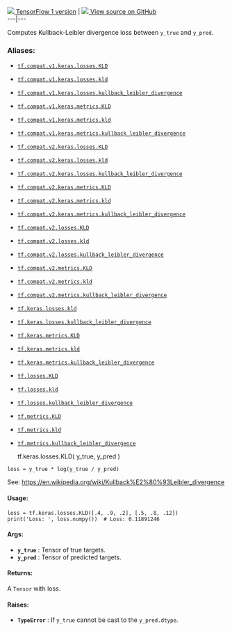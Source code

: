 [ ![](https://tensorflow.google.cn/images/tf_logo_32px.png) TensorFlow 1
version](/versions/r1.15/api_docs/python/tf/keras/losses/KLD) |  [
![](https://tensorflow.google.cn/images/GitHub-Mark-32px.png) View source on
GitHub
](https://github.com/tensorflow/tensorflow/blob/r2.0/tensorflow/python/keras/losses.py#L997-L1032)  
---|---  
  
Computes Kullback-Leibler divergence loss between `y_true` and `y_pred`.

### Aliases:

  * [`tf.compat.v1.keras.losses.KLD`](/api_docs/python/tf/keras/losses/KLD)
  * [`tf.compat.v1.keras.losses.kld`](/api_docs/python/tf/keras/losses/KLD)
  * [`tf.compat.v1.keras.losses.kullback_leibler_divergence`](/api_docs/python/tf/keras/losses/KLD)
  * [`tf.compat.v1.keras.metrics.KLD`](/api_docs/python/tf/keras/losses/KLD)
  * [`tf.compat.v1.keras.metrics.kld`](/api_docs/python/tf/keras/losses/KLD)
  * [`tf.compat.v1.keras.metrics.kullback_leibler_divergence`](/api_docs/python/tf/keras/losses/KLD)
  * [`tf.compat.v2.keras.losses.KLD`](/api_docs/python/tf/keras/losses/KLD)
  * [`tf.compat.v2.keras.losses.kld`](/api_docs/python/tf/keras/losses/KLD)
  * [`tf.compat.v2.keras.losses.kullback_leibler_divergence`](/api_docs/python/tf/keras/losses/KLD)
  * [`tf.compat.v2.keras.metrics.KLD`](/api_docs/python/tf/keras/losses/KLD)
  * [`tf.compat.v2.keras.metrics.kld`](/api_docs/python/tf/keras/losses/KLD)
  * [`tf.compat.v2.keras.metrics.kullback_leibler_divergence`](/api_docs/python/tf/keras/losses/KLD)
  * [`tf.compat.v2.losses.KLD`](/api_docs/python/tf/keras/losses/KLD)
  * [`tf.compat.v2.losses.kld`](/api_docs/python/tf/keras/losses/KLD)
  * [`tf.compat.v2.losses.kullback_leibler_divergence`](/api_docs/python/tf/keras/losses/KLD)
  * [`tf.compat.v2.metrics.KLD`](/api_docs/python/tf/keras/losses/KLD)
  * [`tf.compat.v2.metrics.kld`](/api_docs/python/tf/keras/losses/KLD)
  * [`tf.compat.v2.metrics.kullback_leibler_divergence`](/api_docs/python/tf/keras/losses/KLD)
  * [`tf.keras.losses.kld`](/api_docs/python/tf/keras/losses/KLD)
  * [`tf.keras.losses.kullback_leibler_divergence`](/api_docs/python/tf/keras/losses/KLD)
  * [`tf.keras.metrics.KLD`](/api_docs/python/tf/keras/losses/KLD)
  * [`tf.keras.metrics.kld`](/api_docs/python/tf/keras/losses/KLD)
  * [`tf.keras.metrics.kullback_leibler_divergence`](/api_docs/python/tf/keras/losses/KLD)
  * [`tf.losses.KLD`](/api_docs/python/tf/keras/losses/KLD)
  * [`tf.losses.kld`](/api_docs/python/tf/keras/losses/KLD)
  * [`tf.losses.kullback_leibler_divergence`](/api_docs/python/tf/keras/losses/KLD)
  * [`tf.metrics.KLD`](/api_docs/python/tf/keras/losses/KLD)
  * [`tf.metrics.kld`](/api_docs/python/tf/keras/losses/KLD)
  * [`tf.metrics.kullback_leibler_divergence`](/api_docs/python/tf/keras/losses/KLD)

    
    
    tf.keras.losses.KLD(
        y_true,
        y_pred
    )
    

`loss = y_true * log(y_true / y_pred)`

See: https://en.wikipedia.org/wiki/Kullback%E2%80%93Leibler_divergence

#### Usage:

    
    
    loss = tf.keras.losses.KLD([.4, .9, .2], [.5, .8, .12])
    print('Loss: ', loss.numpy())  # Loss: 0.11891246
    

#### Args:

  * **`y_true`** : Tensor of true targets.
  * **`y_pred`** : Tensor of predicted targets.

#### Returns:

A `Tensor` with loss.

#### Raises:

  * **`TypeError`** : If `y_true` cannot be cast to the `y_pred.dtype`.

